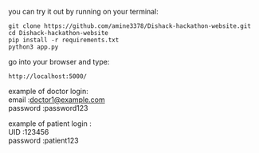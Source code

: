 you can try it out by running on your terminal:

```
git clone https://github.com/amine3378/Dishack-hackathon-website.git
cd Dishack-hackathon-website
pip install -r requirements.txt
python3 app.py
```
go into your browser and type:<br/>
```
http://localhost:5000/
```
example of doctor login:<br/>
email :doctor1@example.com<br/>
password :password123<br/>

example of patient login :<br/>
UID :123456<br/>
password :patient123<br/>
